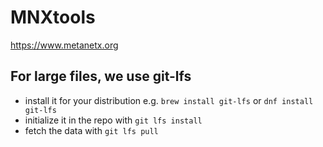 # MNXtools

https://www.metanetx.org


## For large files, we use git-lfs
- install it for your distribution e.g. `brew install git-lfs` or `dnf install git-lfs`
- initialize it in the repo with `git lfs install`
- fetch the data with `git lfs pull`
